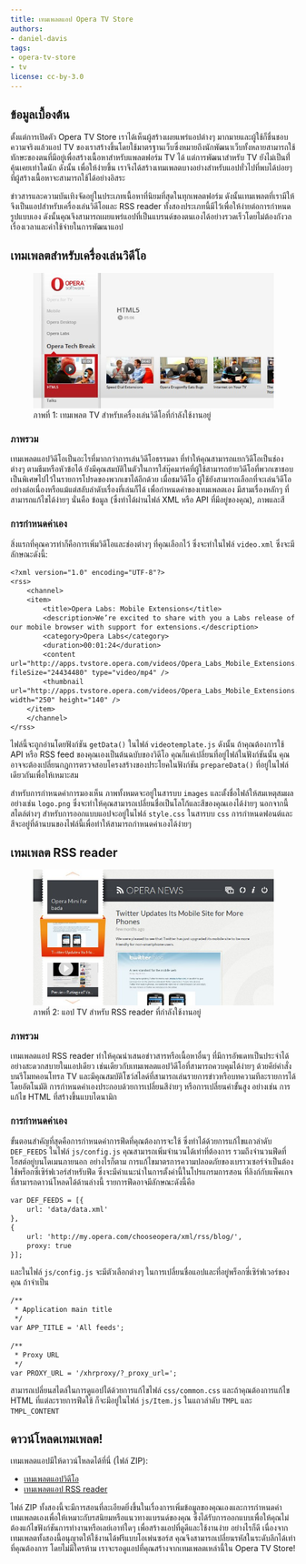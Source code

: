 ```yaml
---
title: เทมเพลตแอป Opera TV Store
authors:
- daniel-davis
tags:
- opera-tv-store
- tv
license: cc-by-3.0
---
```


## ข้อมูลเบื้องต้น

ตั้งแต่การเปิดตัว Opera TV Store เราได้เห็นผู้สร้างเผยแพร่แอปต่างๆ มากมายและผู้ใช้ก็ชื่นชอบ ความจริงแล้วแอป TV ของเราสร้างขึ้นโดยใช้มาตรฐานเว็บซึ่งหมายถึงนักพัฒนาเว็บทั้งหลายสามารถใช้ทักษะของตนที่มีอยู่เพื่อสร้างเนื้อหาสำหรับแพลตฟอร์ม TV ได้ แต่การพัฒนาสำหรับ TV ยังไม่เป็นที่่คุ้นเคยเท่าใดนัก ดังนั้น เพื่อให้ง่ายขึ้น เราจึงได้สร้างเทมเพลตบางอย่างสำหรับแอปทั่วไปที่พบได้บ่อยๆ ที่ผู้สร้างเนื้อหาจะสามารถใช้ได้อย่างอิสระ

ข่าวสารและความบันเทิงจัดอยู่ในประเภทเนื้อหาที่นิยมที่สุดในทุกเพลตฟอร์ม ดังนั้นเทมเพลตที่เรามีให้จึงเป็นแอปสำหรับเครื่องเล่นวิดีโอและ RSS reader ทั้งสองประเภทนี้มีไว้เพื่อให้ง่ายต่อการกำหนดรูปแบบเอง ดังนั้นคุณจึงสามารถเผยแพร่แอปที่เป็นแบรนด์ของตนเองได้อย่างรวดเร็วโดยไม่ต้องกังวลเรื่องเวลาและค่าใช้จ่ายในการพัฒนาแอป

## เทมเพลตสำหรับเครื่องเล่นวิดีโอ

<figure id="figure-1">
	<img src="/articles/opera-tv-store-app-templates/video-app-template.jpg" alt="ภาพหน้าจอที่แสดงแอป TV สำหรับเครื่องเล่นวิดีโอที่กำลังใช้งานอยู่">
	<figcaption markdown="span">ภาพที่ 1: เทมเพลต TV สำหรับเครื่องเล่นวิดีโอที่กำลังใช้งานอยู่</figcaption>
</figure>

### ภาพรวม

เทมเพลตแอปวิดีโอเป็นอะไรที่มากกว่าการเล่นวิดีโอธรรมดา ที่ทำให้คุณสามารถแยกวิดีโอเป็นช่องต่างๆ ตามธีมหรือหัวข้อได้ ยังมีคุณสมบัติในตัวในการใส่บุ๊คมาร์คที่ผู้ใช้สามารถย้ายวิดีโอที่พวกเขาชอบเป็นพิเศษไปไว้ในรายการโปรดของพวกเขาได้อีกด้วย เมื่อชมวิดีโอ ผู้ใช้ยังสามารถเลือกที่จะเล่นวิดีโออย่างต่อเนื่องหรือแม้แต่สลับลำดับเรื่องที่เล่นก็ได้ เพื่อกำหนดค่าของเทมเพลตเอง มีสามเรื่องหลักๆ ที่สามารถแก้ไขได้ง่ายๆ นั่นคือ ข้อมูล (ซึ่งทำได้ผ่านไฟล์ XML หรือ API ที่มีอยู่ของคุณ), ภาพและสี

### การกำหนดค่าเอง

สิ่งแรกที่คุณควรทำก็คือการเพิ่มวิดีโอและช่องต่างๆ ที่คุณเลือกไว้ ซึ่งจะทำในไฟล์ `video.xml` ซึ่งจะมีลักษณะดังนี้:

	<?xml version="1.0" encoding="UTF-8"?>
	<rss>
		<channel>
		<item>
			<title>Opera Labs: Mobile Extensions</title>
			<description>We’re excited to share with you a Labs release of our mobile browser with support for extensions.</description>
			<category>Opera Labs</category>
			<duration>00:01:24</duration>
			<content url="http://apps.tvstore.opera.com/videos/Opera_Labs_Mobile_Extensions.mp4" fileSize="24434480" type="video/mp4" />
			<thumbnail url="http://apps.tvstore.opera.com/videos/Opera_Labs_Mobile_Extensions.jpg" width="250" height="140" />
		</item>
		</channel>
	</rss>

ไฟล์นี้จะถูกอ่านโดยฟังก์ชัน `getData()` ในไฟล์ `videotemplate.js` ดังนั้น ถ้าคุณต้องการใช้ API หรือ RSS feed ของคุณเองเป็นต้นฉบับของวิดีโอ คุณก็แค่เปลี่ยนที่อยู่ไฟล์ในฟังก์ชันนั้น คุณอาจจะต้องเปลี่ยนกฎการตรวจสอบโครงสร้างของประโยคในฟังก์ชัน `prepareData()` ที่อยู่ในไฟล์เดียวกันเพื่อให้เหมาะสม

สำหรับการกำหนดค่าการมองเห็น ภาพทั้งหมดจะอยู่ในสารบบ `images` และตั้งชื่อไฟล์ให้สมเหตุสมผล อย่างเช่น `logo.png` ซึ่งจะทำให้คุณสามารถเปลี่ยนชื่อเป็นโลโก้และสีของคุณเองได้ง่ายๆ นอกจากนี้ สไตล์ต่างๆ สำหรับการออกแบบแอปจะอยู่ในไฟล์ `style.css` ในสารบบ `css` การกำหนดฟอนต์และสีจะอยู่ที่ด้านบนของไฟล์นี้เพื่อทำให้สามารถกำหนดค่าเองได้ง่ายๆ

## เทมเพลต RSS reader

<figure id="figure-2">
	<img src="/articles/opera-tv-store-app-templates/rss-app-template.jpg" alt="ภาพหน้าจอที่แสดงแอป TV สำหรับ RSS reader ที่กำลังใช้งานอยู่">
	<figcaption markdown="span">ภาพที่ 2: แอป TV สำหรับ RSS reader ที่กำลังใช้งานอยู่</figcaption>
</figure>

### ภาพรวม

เทมเพลตแอป RSS reader ทำให้คุณนำเสนอข่าวสารหรือเนื้อหาอื่นๆ ที่มีการอัพเดทเป็นประจำได้อย่างสะดวกสบายในแอปเดียว เช่นเดียวกับเทมเพลตแอปวิดีโอที่สามารถควบคุมได้ง่ายๆ ด้วยคีย์คำสั่งบนรีโมทคอนโทรล TV และมีคุณสมบัติโชว์สไลด์ที่สามารถเล่นรายการข่าวหรือบทความทีละรายการได้โดยอัตโนมัติ การกำหนดค่าเองประกอบด้วยการเปลี่ยนสีง่ายๆ หรือการเปลี่ยนค่าขั้นสูง อย่างเช่น การแก้ไข HTML ที่สร้างขึ้นแบบไดนามิก

### การกำหนดค่าเอง

ขั้นตอนสำคัญที่สุดคือการกำหนดค่าการฟีดที่คุณต้องการจะใช้ ซึ่งทำได้ด้วยการแก้ไขแถวลำดับ `DEF_FEEDS` ในไฟล์ `js/config.js` คุณสามารถเพิ่มจำนวนได้เท่าที่ต้องการ รวมถึงจำนวนฟีดที่โฮสต์อยู่บนโดเมนภายนอก อย่างไรก็ตาม การแก้ไขมาตรการความปลอดภัยของเบราวเซอร์จำเป็นต้องใช้พร็อกซี่เซิร์ฟเวอร์สำหรับฟีด ซึ่งจะมีคำแนะนำในการตั้งค่านี้ในโปรแกรมการสอน ที่ลิงก์กับแพ็คเกจที่สามารถดาวน์โหลดได้ด้านล่างนี้ รายการฟีดอาจมีลักษณะดังนี้คือ

	var DEF_FEEDS = [{
		url: 'data/data.xml'
	},
	{
		url: 'http://my.opera.com/chooseopera/xml/rss/blog/',
		proxy: true
	}];

และในไฟล์ `js/config.js` จะมีตัวเลือกต่างๆ ในการเปลี่ยนชื่อแอปและที่อยู่พร็อกซี่เซิร์ฟเวอร์ของคุณ ถ้าจำเป็น

	/**
	 * Application main title
	 */
	var APP_TITLE = 'All feeds';

	/**
	 * Proxy URL
	 */
	var PROXY_URL = '/xhrproxy/?_proxy_url=';

สามารถเปลี่ยนสไตล์ในการดูแอปได้ด้วยการแก้ไขไฟล์ `css/common.css` และถ้าคุณต้องการแก้ไข HTML ที่แต่ละรายการฟีดใช้ ก็จะมีอยู่ในไฟล์ `js/Item.js` ในแถวลำดับ `TMPL` และ `TMPL_CONTENT`

## ดาวน์โหลดเทมเพลต!

เทมเพลตแอปมีให้ดาวน์โหลดได้ที่นี่ (ไฟล์ ZIP):

- [เทมเพลตแอปวิดีโอ][3]
- [เทมเพลตแอป RSS reader][4]

[3]: http://apps.tvstore.opera.com/templates/videotemplate.zip
[4]: http://apps.tvstore.opera.com/templates/rssreader.zip

ไฟล์ ZIP ทั้งสองนี้จะมีการสอนที่ละเอียดยิ่งขึ้นในเรื่องการเพิ่มข้อมูลของคุณเองและการกำหนดค่าเทมเพลตเองเพื่อให้เหมาะกับรสนิยมหรือแนวทางแบรนด์ของคุณ ซึ่งได้รับการออกแบบเพื่อให้คุณไม่ต้องแก้ไขฟังก์ชันการทำงานหรือเลย์เอาท์ใดๆ เพื่อสร้างแอปที่ดูดีและใช้งานง่าย อย่างไรก็ดี เนื่องจากเทมเพลตทั้งสองนี้อนุญาตให้ใช้งานได้ฟรีแบบโอเพ่นซอร์ส คุณจึงสามารถเปลี่ยนรหัสในระดับลึกได้เท่าที่คุณต้องการ โดยไม่มีใครห้าม เราจะรอดูแอปที่คุณสร้างจากเทมเพลตเหล่านี้ใน Opera TV Store!